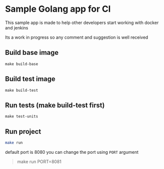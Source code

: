 # Sample Golang app for CI
This sample app is made to help other developers start working with docker and jenkins

Its a work in progress so any comment and suggestion is well received

## Build base image
```
make build-base
```

## Build test image
```
make build-test
```

## Run tests (make build-test first)
```
make test-units
```

## Run project
``` bash
make run
```
default port is 8080
you can change the port using `PORT` argument
> make run PORT=8081

<!-- ## Deploy to kubernetes
```
kubectl create -f webapp.yml
```

## Deploy to kubernetes service
```
kubectl create -f webapp-service.yml
``` -->

<!-- ## Describe service
```
kubectl describe svc golang-app-service
``` -->